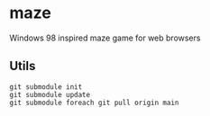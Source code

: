 # maze
Windows 98 inspired maze game for web browsers

## Utils

```
git submodule init
git submodule update
git submodule foreach git pull origin main
```
